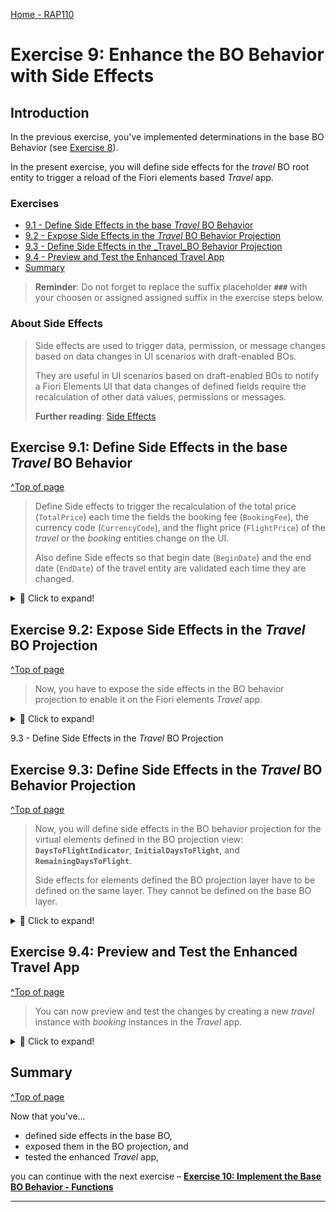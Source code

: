 [Home - RAP110](../../README.md)

# Exercise 9: Enhance the BO Behavior with Side Effects

## Introduction 

In the previous exercise, you've implemented determinations in the base BO Behavior (see [Exercise 8](../ex08/README.md)).

In the present exercise, you will define side effects for the _travel_ BO root entity to trigger a reload of the Fiori elements based _Travel_ app. 

### Exercises
 
- [9.1 - Define Side Effects in the base _Travel_ BO Behavior](#exercise-91-define-side-effects-in-the-base-travel-bo-behavior)
- [9.2 - Expose Side Effects in the _Travel_ BO Behavior Projection](#exercise-92-expose-side-effects-in-the-travel-bo-projection)
- [9.3 - Define Side Effects in the _Travel_BO Behavior Projection](#exercise-93-define-side-effects-in-the-travel-bo-behavior-projection)
- [9.4 - Preview and Test the Enhanced Travel App](#exercise-94-preview-and-test-the-enhanced-travel-app)
- [Summary](#summary)  

> **Reminder**: Do not forget to replace the suffix placeholder **`###`** with your choosen or assigned assigned suffix in the exercise steps below. 

### About Side Effects  

> Side effects are used to trigger data, permission, or message changes based on data changes in UI scenarios with draft-enabled BOs.
> 
> They are useful in UI scenarios based on draft-enabled BOs to notify a Fiori Elements UI that data changes of defined fields require the recalculation of other data values, permissions or messages.
> 
> **Further reading**: [Side Effects](https://help.sap.com/docs/btp/sap-abap-restful-application-programming-model/side-effects)


## Exercise 9.1: Define Side Effects in the base _Travel_ BO Behavior
[^Top of page](#)

> Define Side effects to trigger the recalculation of the total price (`TotalPrice`) each time the fields the booking fee (`BookingFee`), the currency code (`CurrencyCode`), and the flight price (`FlightPrice`) of the _travel_ or the _booking_ entities change on the UI.
> 
> Also define Side effects so that begin date (`BeginDate`) and the end date (`EndDate`) of the travel entity are validated each time they are changed.
> 

 <details>
  <summary>🔵 Click to expand!</summary>

### Exercise 9.1.1: Define the Side Effects for the base _Travel_ BO Entity 

 > Define side effects for the fields **`TotalPrice`**, **`BeginDate`**, and **`EndDate`** of the _travel_ entity. 
 
  <details>
  <summary>🟣 Click to expand!</summary>
   
 1. Open the behavior definition of the _travel_ BO entity ![bdef](../images/adt_bdef.png)**`ZRAP110_R_TRAVELTP_###`**.

 2. Define the side effects for the recalculation of the total price. 
 
    Field triggers are the elements **`BookingFee`** and **`CurrencyCode`**, and the field target (or affected field) is the element **`TotalPrice`**.
 
    Insert the code snippet provided below after the determinations as shown on the screenshot. 

    ```ABAP
    //side effects
    side effects 
    {
      field BookingFee affects field TotalPrice;
      field CurrencyCode affects field TotalPrice;
    }
    ```
 
    <img src="images/ex9x1.png" alt="package" width="50%">  
    
  
 2. Define the side effects to trigger the validation of **`BeginDate`** and **`EndDate`**. 
 
    For that the defined **`determine action checkDates`** defined in [Exercise 3.4](../ex03/README.md#exercise-34-define-the-actions) will be called each time `BeginDate` and `EndDate` are changed. The respective messages should be reloaded whenever available.
 
    > ℹ A `determine action` allows you to specify trigger points for when validations and determinations should be invoked.
  
    Add following code snippet to the **`side effects`** definition as shown on the screenshot:
 
    ```ABAP
    determine action checkDates executed on field BeginDate, field EndDate affects messages; 
    ```
 
    <img src="images/ex9x2.png" alt="package" width="50%">  
 
  </details>
     
### Exercise 9.1.2: Define the Side Effects for the base _Booking_ BO Entity 

 > Define side effects for the fields **`TotalPrice`** of the parent _travel_ entity. 
 
  <details>
  <summary>🟣 Click to expand!</summary>
   
 1. Open the behavior definition of the _booking_ BO entity ![bdef](../images/adt_bdef.png)**`ZRAP110_R_TRAVELTP_###`**.
 
 2. Define the side effects for the recalculation of the total price of the target _travel_ entity each time the flight price or the currency code of the _booking_ entity changes. 
 
    Field triggers are the elements **`FlightPrice`** and **`CurrencyCode`**, and the field target (aka affected field) is the element **`_Travel-TotalPrice`** of the target parent _Travel_ entity.
 
    (**`_Travel.TotalPrice`**) 
 
    Insert the code snippet provided below after the determinations as shown on the screenshot. 

    ```ABAP
    //side effects for a target entity 
    side effects
    {
      field FlightPrice affects field _Travel . TotalPrice;
      field CurrencyCode affects field _Travel . TotalPrice;
    }
    ``` 
 
    <img src="images/ex9x3.png" alt="package" width="50%">  
                  
 3. Save ![save icon](../images/adt_save.png) and activate ![activate icon](../images/adt_activate.png) the changes.

</details>
</details>


## Exercise 9.2: Expose Side Effects in the _Travel_ BO Projection
[^Top of page](#)

> Now, you have to expose the side effects in the BO behavior projection to enable it on the Fiori elements _Travel_ app.

 <details>
  <summary>🔵 Click to expand!</summary>
 
 1. Open the behavior projection of the _Travel_ BO ![bdef](../images/adt_bdef.png)**`ZRAP110_C_TravelTP_###`**.
 
 1. Insert the code snippet provided below just after the `use draft;` statement as shown on the screenshot. 
     
    ```ABAP
    use side effects;         
    ```  
 
    <img src="images/ex904.png" alt="package" width="50%">  
                  
 2. Save ![save icon](../images/adt_save.png) and activate ![activate icon](../images/adt_activate.png) the changes.
 
 </details>
 
9.3 - Define Side Effects in the _Travel_ BO Projection


## Exercise 9.3: Define Side Effects in the _Travel_ BO Behavior Projection 
[^Top of page](#)

> Now, you will define side effects in the BO behavior projection for the virtual elements defined in the BO projection view: **`DaysToFlightIndicator`**, 
> **`InitialDaysToFlight`**, and **`RemainingDaysToFlight`**.
> 
> Side effects for elements defined the BO projection layer have to be defined on the same layer. They cannot be defined on the base BO layer.

 <details>
  <summary>🔵 Click to expand!</summary>
 
 1. Go to the behavior projection of the _Travel_ BO ![bdef](../images/adt_bdef.png)**`ZRAP110_C_TravelTP_###`**.  
  
 2. Insert the code snippet provided below in the behavior projection of the _booking_ BO entity **`ZRAP110_C_BookingTP_###`** just after the `use delete;` statement as shown on the screenshot. 
     
    ```ABAP     
    side effects { field BookingDate affects field DaysToFlightIndicator, field InitialDaysToFlight, field RemainingDaysToFlight;
                   field FlightDate affects field DaysToFlightIndicator, field InitialDaysToFlight, field RemainingDaysToFlight;
                   field ConnectionID affects field DaysToFlightIndicator, field InitialDaysToFlight, field RemainingDaysToFlight;
                   field CarrierID affects field DaysToFlightIndicator, field InitialDaysToFlight, field RemainingDaysToFlight; } 
    ```  
 
    <img src="images/ex906.png" alt="BDEF Projection" width="100%">  
                  
 2. Save ![save icon](../images/adt_save.png) and activate ![activate icon](../images/adt_activate.png) the changes.
 
 </details>
 

## Exercise 9.4: Preview and Test the Enhanced Travel App 
[^Top of page](#)

> You can now preview and test the changes by creating a new _travel_ instance with _booking_ instances in the _Travel_ app.

 <details>
  <summary>🔵 Click to expand!</summary>

1. Refresh your application in the browser using **F5** if the browser is still open -   
   or go to your service binding ![srvb icon](../images/adt_srvb.png)**`ZRAP110_UI_TRAVEL_O4_###`** and start the Fiori elements App preview for the **`Travel`** entity set.

2. For example, go to an existing _Travel_ instance or edit an existing one, and change either the booking fee or a booking flight price. 
   
   The total price should be re-calculated directly.

   <img src="images/ex907.png" alt="package" width="100%">  

</details>  
           
## Summary
[^Top of page](#)

Now that you've... 
- defined side effects in the base BO,
- exposed them in the BO projection, and
- tested the enhanced _Travel_ app,

you can continue with the next exercise – **[Exercise 10: Implement the Base BO Behavior - Functions](../ex10/README.md)**

---

